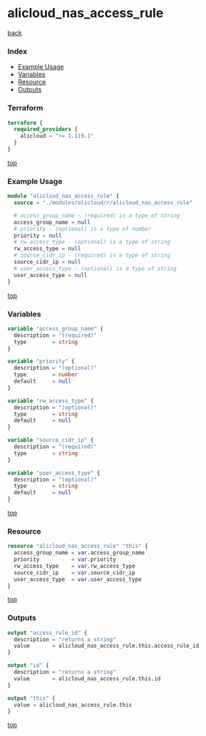 # alicloud_nas_access_rule

[back](../alicloud.md)

### Index

- [Example Usage](#example-usage)
- [Variables](#variables)
- [Resource](#resource)
- [Outputs](#outputs)

### Terraform

```terraform
terraform {
  required_providers {
    alicloud = ">= 1.119.1"
  }
}
```

[top](#index)

### Example Usage

```terraform
module "alicloud_nas_access_rule" {
  source = "./modules/alicloud/r/alicloud_nas_access_rule"

  # access_group_name - (required) is a type of string
  access_group_name = null
  # priority - (optional) is a type of number
  priority = null
  # rw_access_type - (optional) is a type of string
  rw_access_type = null
  # source_cidr_ip - (required) is a type of string
  source_cidr_ip = null
  # user_access_type - (optional) is a type of string
  user_access_type = null
}
```

[top](#index)

### Variables

```terraform
variable "access_group_name" {
  description = "(required)"
  type        = string
}

variable "priority" {
  description = "(optional)"
  type        = number
  default     = null
}

variable "rw_access_type" {
  description = "(optional)"
  type        = string
  default     = null
}

variable "source_cidr_ip" {
  description = "(required)"
  type        = string
}

variable "user_access_type" {
  description = "(optional)"
  type        = string
  default     = null
}
```

[top](#index)

### Resource

```terraform
resource "alicloud_nas_access_rule" "this" {
  access_group_name = var.access_group_name
  priority          = var.priority
  rw_access_type    = var.rw_access_type
  source_cidr_ip    = var.source_cidr_ip
  user_access_type  = var.user_access_type
}
```

[top](#index)

### Outputs

```terraform
output "access_rule_id" {
  description = "returns a string"
  value       = alicloud_nas_access_rule.this.access_rule_id
}

output "id" {
  description = "returns a string"
  value       = alicloud_nas_access_rule.this.id
}

output "this" {
  value = alicloud_nas_access_rule.this
}
```

[top](#index)
